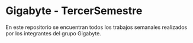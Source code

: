 # Gigabyte - TercerSemestre
En este repositorio se encuentran todos los trabajos semanales realizados por los integrantes del grupo Gigabyte.
